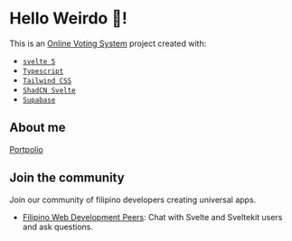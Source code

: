 # Hello Weirdo 👋!

This is an [Online Voting System](https://mike-voting-sys.vercel.app/) project created with:

- [`svelte 5`](https://svelte-5-preview.vercel.app/docs/introduction)
- [`Typescript`](https://www.typescriptlang.org/)
- [`Tailwind CSS`](https://tailwindcss.com/)
- [`ShadCN Svelte`](https://ui.shadcn.com/)
- [`Supabase`](https://supabase.com/)

## About me

[Portpolio](https://mike-shares-code.vercel.app/)

## Join the community

Join our community of filipino developers creating universal apps.

- [Filipino Web Development Peers](https://discord.gg/BVYCDRBF): Chat with Svelte and Sveltekit users and ask questions.
